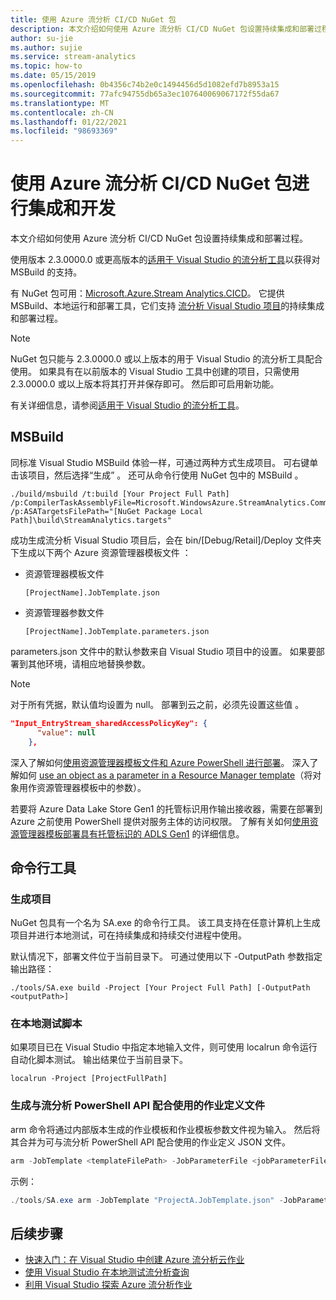 ```yaml
---
title: 使用 Azure 流分析 CI/CD NuGet 包
description: 本文介绍如何使用 Azure 流分析 CI/CD NuGet 包设置持续集成和部署过程。
author: su-jie
ms.author: sujie
ms.service: stream-analytics
ms.topic: how-to
ms.date: 05/15/2019
ms.openlocfilehash: 0b4356c74b2e0c1494456d5d1082efd7b8953a15
ms.sourcegitcommit: 77afc94755db65a3ec107640069067172f55da67
ms.translationtype: MT
ms.contentlocale: zh-CN
ms.lasthandoff: 01/22/2021
ms.locfileid: "98693369"
---
```

# <a name="use-the-azure-stream-analytics-cicd-nuget-package-for-integration-and-development"></a>使用 Azure 流分析 CI/CD NuGet 包进行集成和开发 
本文介绍如何使用 Azure 流分析 CI/CD NuGet 包设置持续集成和部署过程。

使用版本 2.3.0000.0 或更高版本的[适用于 Visual Studio 的流分析工具](./stream-analytics-quick-create-vs.md)以获得对 MSBuild 的支持。

有 NuGet 包可用：[Microsoft.Azure.Stream Analytics.CICD](https://www.nuget.org/packages/Microsoft.Azure.StreamAnalytics.CICD/)。 它提供 MSBuild、本地运行和部署工具，它们支持 [流分析 Visual Studio 项目](stream-analytics-vs-tools.md)的持续集成和部署过程。 
> [!NOTE]
> NuGet 包只能与 2.3.0000.0 或以上版本的用于 Visual Studio 的流分析工具配合使用。 如果具有在以前版本的 Visual Studio 工具中创建的项目，只需使用 2.3.0000.0 或以上版本将其打开并保存即可。 然后即可启用新功能。 

有关详细信息，请参阅[适用于 Visual Studio 的流分析工具](./stream-analytics-quick-create-vs.md)。

## <a name="msbuild"></a>MSBuild
同标准 Visual Studio MSBuild 体验一样，可通过两种方式生成项目。 可右键单击该项目，然后选择“生成”  。 还可从命令行使用 NuGet 包中的 MSBuild  。
```
./build/msbuild /t:build [Your Project Full Path] /p:CompilerTaskAssemblyFile=Microsoft.WindowsAzure.StreamAnalytics.Common.CompileService.dll  /p:ASATargetsFilePath="[NuGet Package Local Path]\build\StreamAnalytics.targets"

```

成功生成流分析 Visual Studio 项目后，会在 bin/[Debug/Retail]/Deploy 文件夹下生成以下两个 Azure 资源管理器模板文件  ： 

* 资源管理器模板文件

   `[ProjectName].JobTemplate.json`

* 资源管理器参数文件
   
   `[ProjectName].JobTemplate.parameters.json`

parameters.json 文件中的默认参数来自 Visual Studio 项目中的设置。 如果要部署到其他环境，请相应地替换参数。

> [!NOTE]
> 对于所有凭据，默认值均设置为 null。 部署到云之前，必须先设置这些值  。

```json
"Input_EntryStream_sharedAccessPolicyKey": {
      "value": null
    },
```
深入了解如何[使用资源管理器模板文件和 Azure PowerShell 进行部署](../azure-resource-manager/templates/deploy-powershell.md)。 深入了解如何 [use an object as a parameter in a Resource Manager template](/azure/architecture/guide/azure-resource-manager/advanced-templates/objects-as-parameters)（将对象用作资源管理器模板中的参数）。

若要将 Azure Data Lake Store Gen1 的托管标识用作输出接收器，需要在部署到 Azure 之前使用 PowerShell 提供对服务主体的访问权限。 了解有关如何[使用资源管理器模板部署具有托管标识的 ADLS Gen1](stream-analytics-managed-identities-adls.md#resource-manager-template-deployment) 的详细信息。


## <a name="command-line-tool"></a>命令行工具

### <a name="build-the-project"></a>生成项目
NuGet 包具有一个名为 SA.exe 的命令行工具。 该工具支持在任意计算机上生成项目并进行本地测试，可在持续集成和持续交付进程中使用。 

默认情况下，部署文件位于当前目录下。 可通过使用以下 -OutputPath 参数指定输出路径：

```
./tools/SA.exe build -Project [Your Project Full Path] [-OutputPath <outputPath>] 
```

### <a name="test-the-script-locally"></a>在本地测试脚本

如果项目已在 Visual Studio 中指定本地输入文件，则可使用 localrun 命令运行自动化脚本测试。 输出结果位于当前目录下。
 
```
localrun -Project [ProjectFullPath]
```

### <a name="generate-a-job-definition-file-to-use-with-the-stream-analytics-powershell-api"></a>生成与流分析 PowerShell API 配合使用的作业定义文件

arm 命令将通过内部版本生成的作业模板和作业模板参数文件视为输入。 然后将其合并为可与流分析 PowerShell API 配合使用的作业定义 JSON 文件。

```powershell
arm -JobTemplate <templateFilePath> -JobParameterFile <jobParameterFilePath> [-OutputFile <asaArmFilePath>]
```
示例：
```powershell
./tools/SA.exe arm -JobTemplate "ProjectA.JobTemplate.json" -JobParameterFile "ProjectA.JobTemplate.parameters.json" -OutputFile "JobDefinition.json" 
```



## <a name="next-steps"></a>后续步骤

* [快速入门：在 Visual Studio 中创建 Azure 流分析云作业](stream-analytics-quick-create-vs.md)
* [使用 Visual Studio 在本地测试流分析查询](stream-analytics-vs-tools-local-run.md)
* [利用 Visual Studio 探索 Azure 流分析作业](stream-analytics-vs-tools.md)